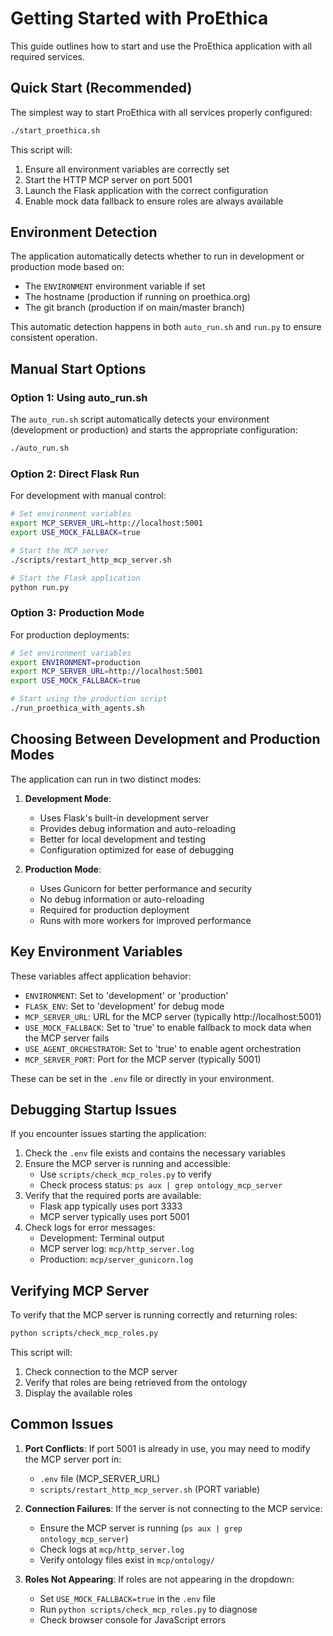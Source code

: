 # Getting Started with ProEthica

This guide outlines how to start and use the ProEthica application with all required services.

## Quick Start (Recommended)

The simplest way to start ProEthica with all services properly configured:

```bash
./start_proethica.sh
```

This script will:
1. Ensure all environment variables are correctly set
2. Start the HTTP MCP server on port 5001
3. Launch the Flask application with the correct configuration
4. Enable mock data fallback to ensure roles are always available

## Environment Detection

The application automatically detects whether to run in development or production mode based on:
- The `ENVIRONMENT` environment variable if set
- The hostname (production if running on proethica.org)
- The git branch (production if on main/master branch)

This automatic detection happens in both `auto_run.sh` and `run.py` to ensure consistent operation.

## Manual Start Options

### Option 1: Using auto_run.sh

The `auto_run.sh` script automatically detects your environment (development or production) and starts the appropriate configuration:

```bash
./auto_run.sh
```

### Option 2: Direct Flask Run

For development with manual control:

```bash
# Set environment variables
export MCP_SERVER_URL=http://localhost:5001
export USE_MOCK_FALLBACK=true

# Start the MCP server
./scripts/restart_http_mcp_server.sh

# Start the Flask application
python run.py
```

### Option 3: Production Mode

For production deployments:

```bash
# Set environment variables
export ENVIRONMENT=production
export MCP_SERVER_URL=http://localhost:5001
export USE_MOCK_FALLBACK=true

# Start using the production script
./run_proethica_with_agents.sh
```

## Choosing Between Development and Production Modes

The application can run in two distinct modes:

1. **Development Mode**:
   - Uses Flask's built-in development server
   - Provides debug information and auto-reloading
   - Better for local development and testing
   - Configuration optimized for ease of debugging

2. **Production Mode**:
   - Uses Gunicorn for better performance and security
   - No debug information or auto-reloading
   - Required for production deployment
   - Runs with more workers for improved performance

## Key Environment Variables

These variables affect application behavior:

- `ENVIRONMENT`: Set to 'development' or 'production'
- `FLASK_ENV`: Set to 'development' for debug mode
- `MCP_SERVER_URL`: URL for the MCP server (typically http://localhost:5001)
- `USE_MOCK_FALLBACK`: Set to 'true' to enable fallback to mock data when the MCP server fails
- `USE_AGENT_ORCHESTRATOR`: Set to 'true' to enable agent orchestration
- `MCP_SERVER_PORT`: Port for the MCP server (typically 5001)

These can be set in the `.env` file or directly in your environment.

## Debugging Startup Issues

If you encounter issues starting the application:

1. Check the `.env` file exists and contains the necessary variables
2. Ensure the MCP server is running and accessible:
   - Use `scripts/check_mcp_roles.py` to verify
   - Check process status: `ps aux | grep ontology_mcp_server`
3. Verify that the required ports are available:
   - Flask app typically uses port 3333
   - MCP server typically uses port 5001
4. Check logs for error messages:
   - Development: Terminal output
   - MCP server log: `mcp/http_server.log`
   - Production: `mcp/server_gunicorn.log`

## Verifying MCP Server

To verify that the MCP server is running correctly and returning roles:

```bash
python scripts/check_mcp_roles.py
```

This script will:
1. Check connection to the MCP server
2. Verify that roles are being retrieved from the ontology
3. Display the available roles

## Common Issues

1. **Port Conflicts**: If port 5001 is already in use, you may need to modify the MCP server port in:
   - `.env` file (MCP_SERVER_URL)
   - `scripts/restart_http_mcp_server.sh` (PORT variable)

2. **Connection Failures**: If the server is not connecting to the MCP service:
   - Ensure the MCP server is running (`ps aux | grep ontology_mcp_server`)
   - Check logs at `mcp/http_server.log`
   - Verify ontology files exist in `mcp/ontology/`

3. **Roles Not Appearing**: If roles are not appearing in the dropdown:
   - Set `USE_MOCK_FALLBACK=true` in the `.env` file
   - Run `python scripts/check_mcp_roles.py` to diagnose
   - Check browser console for JavaScript errors
